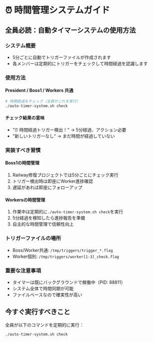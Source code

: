 # ⏰ 時間管理システムガイド

## 全員必読：自動タイマーシステムの使用方法

### システム概要
- 5分ごとに自動でトリガーファイルが作成されます
- 各メンバーは定期的にトリガーをチェックして時間経過を認識します

### 使用方法

#### President / Boss1 / Workers 共通
```bash
# 時間経過をチェック（全員がこれを実行）
./auto-timer-system.sh check
```

#### チェック結果の意味
- "⏰ 時間経過トリガー検出！" → 5分経過、アクション必要
- "新しいトリガーなし" → まだ時間が経過していない

### 実装すべき習慣

#### Boss1の時間管理
1. Railway修復プロジェクトでは5分ごとにチェック実行
2. トリガー検出時は即座にWorker進捗確認
3. 遅延があれば即座にフォローアップ

#### Workersの時間管理
1. 作業中は定期的に`./auto-timer-system.sh check`を実行
2. 5分経過を検知したら進捗報告を準備
3. 自主的な時間管理で信頼性向上

### トリガーファイルの場所
- Boss/Worker共通: `/tmp/triggers/trigger_*.flag`
- Worker個別: `/tmp/triggers/worker[1-3]_check.flag`

### 重要な注意事項
- タイマーは既にバックグラウンドで稼働中（PID: 88811）
- システム全体で時間同期が可能
- ファイルベースなので確実性が高い

## 今すぐ実行すべきこと
全員が以下のコマンドを定期的に実行：
```bash
./auto-timer-system.sh check
```